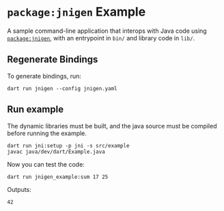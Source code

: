 # `package:jnigen` Example

A sample command-line application that interops with Java code
using [`package:jnigen`](https://pub.dev/packages/jnigen),
with an entrypoint in `bin/` and library code in `lib/`.

## Regenerate Bindings

To generate bindings, run:

```terminal
dart run jnigen --config jnigen.yaml
```

## Run example

The dynamic libraries must be built, and the java source must be compiled before
running the example. 

```terminal
dart run jni:setup -p jni -s src/example
javac java/dev/dart/Example.java
```

Now you can test the code:

```terminal
dart run jnigen_example:sum 17 25
```

Outputs:

```
42
```
